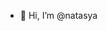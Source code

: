 - 👋 Hi, I’m @natasya

<!---
natasya0008/natasya0008 is a ✨ special ✨ repository because its `README.md` (this file) appears on your GitHub profile.
You can click the Preview link to take a look at your changes.
--->

